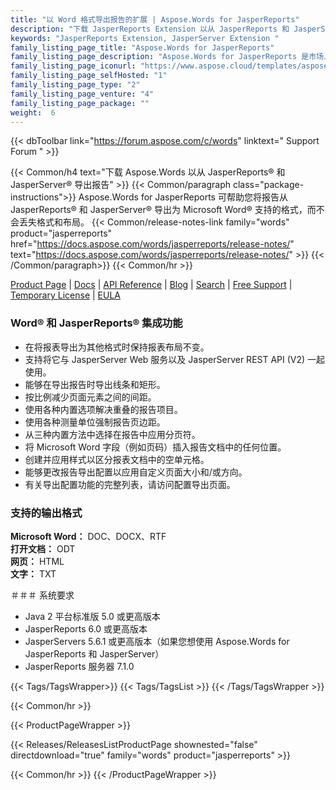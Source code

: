 ```yaml
---
title: "以 Word 格式导出报告的扩展 | Aspose.Words for JasperReports"
description: "下载 JasperReports Extension 以从 JasperReports 和 JasperServer 导出 Word 和 HTML 格式的报告。"
keywords: "JasperReports Extension, JasperServer Extension "
family_listing_page_title: "Aspose.Words for JasperReports"
family_listing_page_description: "Aspose.Words for JasperReports 是市场上唯一能够将报告从 JasperReports 和 JasperServer 导出到 Microsoft Word 文档 (DOC)、Office Open XML (OOXML、DOCX)、富文本格式 (RTF)、OpenDocument 文本 ( ODT)、网页 (HTML) 和纯文本 (TXT) 格式，无需使用 Microsoft Word。"
family_listing_page_iconurl: "https://www.aspose.cloud/templates/aspose/App_Themes/V3/images/words/272x272/aspose_words-for-jasperreports.png"
family_listing_page_selfHosted: "1"
family_listing_page_type: "2"
family_listing_page_venture: "4"
family_listing_page_package: ""
weight:  6
---
```


{{< dbToolbar link="https://forum.aspose.com/c/words" linktext=" Support Forum " >}}

{{< Common/h4 text="下载 Aspose.Words 以从 JasperReports® 和 JasperServer® 导出报告"  >}}
{{< Common/paragraph class="package-instructions">}}
Aspose.Words for JasperReports 可帮助您将报告从 JasperReports® 和 JasperServer® 导出为 Microsoft Word® 支持的格式，而不会丢失格式和布局。
{{< Common/release-notes-link family="words" product="jasperreports" href="https://docs.aspose.com/words/jasperreports/release-notes/" text="https://docs.aspose.com/words/jasperreports/release-notes/"  >}}
{{< /Common/paragraph>}}
{{< Common/hr >}}

[Product Page](https://products.aspose.com/words/jasperreports/) | [Docs](https://docs.aspose.com/words/jasperreports/) | [API Reference](https://reference.aspose.com/words/) | [Blog](https://blog.aspose.com/category/words/) | [Search](https://search.aspose.com/) | [Free Support](https://forum.aspose.com/c/words/8) | [Temporary License](https://purchase.aspose.com/temporary-license) | [EULA](https://about.aspose.com/legal/eula/)

### Word® 和 JasperReports® 集成功能

- 在将报表导出为其他格式时保持报表布局不变。
- 支持将它与 JasperServer Web 服务以及 JasperServer REST API (V2) 一起使用。
- 能够在导出报告时导出线条和矩形。
- 按比例减少页面元素之间的间距。
- 使用各种内置选项解决重叠的报告项目。
- 使用各种测量单位强制报告页边距。
- 从三种内置方法中选择在报告中应用分页符。
- 将 Microsoft Word 字段（例如页码）插入报告文档中的任何位置。
- 创建并应用样式以区分报表文档中的空单元格。
- 能够更改报告导出配置以应用自定义页面大小和/或方向。
- 有关导出配置功能的完整列表，请访问配置导出页面。

### 支持的输出格式

**Microsoft Word：** DOC、DOCX、RTF\
**打开文档：** ODT\
**网页：** HTML\
**文字：** TXT

＃＃＃ 系统要求

- Java 2 平台标准版 5.0 或更高版本
- JasperReports 6.0 或更高版本
- JasperServers 5.6.1 或更高版本（如果您想使用 Aspose.Words for JasperReports 和 JasperServer）
- JasperReports 服务器 7.1.0

{{< Tags/TagsWrapper>}}
 {{< Tags/TagsList >}}
{{< /Tags/TagsWrapper >}}

{{< Common/hr >}}

{{< ProductPageWrapper >}}
<!-- ReleasesListProductPage-->
   {{< Releases/ReleasesListProductPage shownested="false"  directdownload="true" family="words" product="jasperreports" >}}
<!-- /ReleasesListProductPage-->
{{< Common/hr >}}
{{< /ProductPageWrapper >}}

